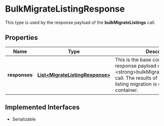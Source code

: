 

# BulkMigrateListingResponse

This type is used by the response payload of the <strong>bulkMigrateListings</strong> call.
## Properties

Name | Type | Description | Notes
------------ | ------------- | ------------- | -------------
**responses** | [**List&lt;MigrateListingResponse&gt;**](MigrateListingResponse.md) | This is the base container of the response payload of the &lt;strong&gt;bulkMigrateListings&lt;/strong&gt; call. The results of each attempted listing migration is captured under this container. |  [optional]


## Implemented Interfaces

* Serializable


